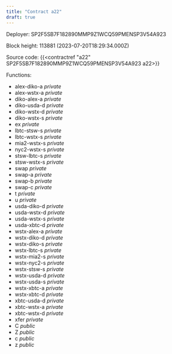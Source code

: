 ```yaml
---
title: "Contract a22"
draft: true
---
```

Deployer: SP2F5SB7F182890MMP9Z1WCQ59PMENSP3V54A923


 



Block height: 113881 (2023-07-20T18:29:34.000Z)

Source code: {{<contractref "a22" SP2F5SB7F182890MMP9Z1WCQ59PMENSP3V54A923 a22>}}

Functions:

* alex-diko-a _private_
* alex-wstx-a _private_
* diko-alex-a _private_
* diko-usda-d _private_
* diko-wstx-d _private_
* diko-wstx-s _private_
* ex _private_
* lbtc-stsw-s _private_
* lbtc-wstx-s _private_
* mia2-wstx-s _private_
* nyc2-wstx-s _private_
* stsw-lbtc-s _private_
* stsw-wstx-s _private_
* swap _private_
* swap-a _private_
* swap-b _private_
* swap-c _private_
* t _private_
* u _private_
* usda-diko-d _private_
* usda-wstx-d _private_
* usda-wstx-s _private_
* usda-xbtc-d _private_
* wstx-alex-a _private_
* wstx-diko-d _private_
* wstx-diko-s _private_
* wstx-lbtc-s _private_
* wstx-mia2-s _private_
* wstx-nyc2-s _private_
* wstx-stsw-s _private_
* wstx-usda-d _private_
* wstx-usda-s _private_
* wstx-xbtc-a _private_
* wstx-xbtc-d _private_
* xbtc-usda-d _private_
* xbtc-wstx-a _private_
* xbtc-wstx-d _private_
* xfer _private_
* C _public_
* Z _public_
* c _public_
* z _public_
